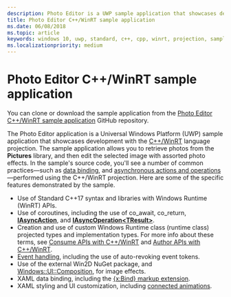 ```yaml
---
description: Photo Editor is a UWP sample application that showcases development with the C++/WinRT language projection. The sample application allows you to retrieve photos from the Pictures library, and then edit the selected image with assorted photo effects.
title: Photo Editor C++/WinRT sample application
ms.date: 06/08/2018
ms.topic: article
keywords: windows 10, uwp, standard, c++, cpp, winrt, projection, sample, application, photo, editor
ms.localizationpriority: medium
---
```

# Photo Editor C++/WinRT sample application
You can clone or download the sample application from the [Photo Editor C++/WinRT sample application](https://github.com/Microsoft/Windows-appsample-photo-editor) GitHub repository.

The Photo Editor application is a Universal Windows Platform (UWP) sample application that showcases development with the [C++/WinRT](intro-to-using-cpp-with-winrt.md) language projection. The sample application allows you to retrieve photos from the **Pictures** library, and then edit the selected image with assorted photo effects. In the sample's source code, you'll see a number of common practices&mdash;such as [data binding](binding-property.md), and [asynchronous actions and operations](concurrency.md)&mdash;performed using the C++/WinRT projection. Here are some of the specific features demonstrated by the sample.

- Use of Standard C++17 syntax and libraries with Windows Runtime (WinRT) APIs.
- Use of coroutines, including the use of co_await, co_return, [**IAsyncAction**](/uwp/api/windows.foundation.iasyncaction), and [**IAsyncOperation&lt;TResult&gt;**](/uwp/api/windows.foundation.iasyncoperation_tresult_).
- Creation and use of custom Windows Runtime class (runtime class) projected types and implementation types. For more info about these terms, see [Consume APIs with C++/WinRT](consume-apis.md) and [Author APIs with C++/WinRT](author-apis.md).
- [Event handling](handle-events.md), including the use of auto-revoking event tokens.
- Use of the external Win2D NuGet package, and [Windows::UI::Composition](/uwp/api/windows.ui.composition), for image effects.
- XAML data binding, including the [{x:Bind} markup extension](https://docs.microsoft.com/windows/uwp/xaml-platform/x-bind-markup-extension).
- XAML styling and UI customization, including [connected animations](../design/motion/connected-animation.md).
